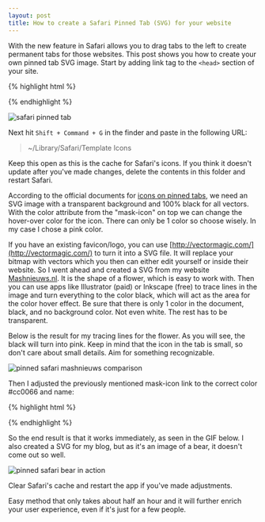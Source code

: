 ```yaml
---
layout: post
title: How to create a Safari Pinned Tab (SVG) for your website
---
```


With the new feature in Safari allows you to drag tabs to the left to create permanent tabs for those websites. This post shows you how to create your own pinned tab SVG image. Start by adding link tag to the `<head>` section of your site.

{% highlight html %}
<link rel="mask-icon" href="website_icon.svg" color="red">
{% endhighlight %}

![safari pinned tab](http://i.imgur.com/PxcsQeg.gif)

Next hit `Shift + Command + G` in the finder and paste in the following URL:

> ~/Library/Safari/Template Icons

Keep this open as this is the cache for Safari's icons. If you think it doesn't update after you've made changes, delete the contents in this folder and restart Safari.

According to the official documents for [icons on pinned tabs](https://developer.apple.com/library/prerelease/mac/releasenotes/General/WhatsNewInSafari/Articles/Safari_9.html#//apple_ref/doc/uid/TP40014305-CH9-SW20), we need an SVG image with a transparent background and 100% black for all vectors. With the color attribute from the "mask-icon" on top we can change the hover-over color for the icon. There can only be 1 color so choose wisely. In my case I chose a pink color.

If you have an existing favicon/logo, you can use [http://vectormagic.com/](http://vectormagic.com/) to turn it into a SVG file. It will replace your bitmap with vectors which you then can either edit yourself or inside their website. So I went ahead and created a SVG from my website [Mashnieuws.nl](http://mashnieuws.nl). It is the shape of a flower, which is easy to work with. Then you can use apps like Illustrator (paid) or Inkscape (free) to trace lines in the image and turn everything to the color black, which will act as the area for the color hover effect. Be sure that there is only 1 color in the document, black, and no background color. Not even white. The rest has to be transparent.

Below is the result for my tracing lines for the flower. As you will see, the black will turn into pink. Keep in mind that the icon in the tab is small, so don't care about small details. Aim for something recognizable.

![pinned safari mashnieuws comparison](http://i.imgur.com/MTJmpWS.png)

Then I adjusted the previously mentioned mask-icon link to the correct color #cc0066 and name:

{% highlight html %}
<link rel="mask-icon" href="mashnieuws.svg" color="#cc0066">
{% endhighlight %}

So the end result is that it works immediately, as seen in the GIF below. I also created a SVG for my blog, but as it's an image of a bear, it doesn't come out so well.

![pinned safari bear in action](http://i.imgur.com/gy2IhhV.gif)

Clear Safari's cache and restart the app if you've made adjustments.

Easy method that only takes about half an hour and it will further enrich your user experience, even if it's just for a few people.
